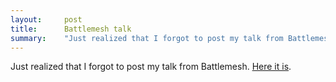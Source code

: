 ```yaml
---
layout:     post
title:      Battlemesh talk
summary:    "Just realized that I forgot to post my talk from Battlemesh. Here it is:"
---
```


Just realized that I forgot to post my talk from Battlemesh. [Here it is](https://www.youtube.com/watch?v=f21KCNw7EWw).